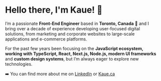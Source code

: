 # Hello there, I'm Kaue! 👋  

I’m a passionate **Front-End Engineer** based in **Toronto, Canada** 🍁 and I bring over a decade of experience developing user-focused digital solutions, from marketing and corporate websites to large-scale applications and e-commerce platforms. 

For the past few years been focusing on the **JavaScript ecosystem, working with TypeScript, React, Next.js, Node.js, modern UI frameworks** and **custom design systems**, but I’m always eager to explore new technologies.

➡️ You can find more about me on [LinkedIn](https://www.linkedin.com/in/kauecorrea/) or [Kaue.ca](https://www.kaue.ca)


<!--
**kauecode/kauecode** is a ✨ _special_ ✨ repository because its `README.md` (this file) appears on your GitHub profile.

Here are some ideas to get you started:

- 🔭 I’m currently working on ...
- 🌱 I’m currently learning ...
- 👯 I’m looking to collaborate on ...
- 🤔 I’m looking for help with ...
- 💬 Ask me about ...
- 📫 How to reach me: ...
- 😄 Pronouns: ...
- ⚡ Fun fact: ...
-->
